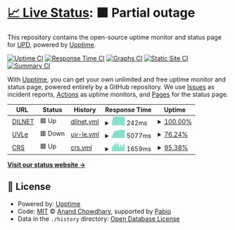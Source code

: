 # [📈 Live Status](https://upd-uptime.github.io/upd-uptime): <!--live status--> **🟧 Partial outage**

This repository contains the open-source uptime monitor and status page for [UPD](https://upd.edu.ph), powered by [Upptime](https://github.com/upptime/upptime).

[![Uptime CI](https://github.com/heygsiri/upd-uptime/workflows/Uptime%20CI/badge.svg)](https://github.com/heygsiri/upd-uptime/actions?query=workflow%3A%22Uptime+CI%22)
[![Response Time CI](https://github.com/heygsiri/upd-uptime/workflows/Response%20Time%20CI/badge.svg)](https://github.com/heygsiri/upd-uptime/actions?query=workflow%3A%22Response+Time+CI%22)
[![Graphs CI](https://github.com/heygsiri/upd-uptime/workflows/Graphs%20CI/badge.svg)](https://github.com/heygsiri/upd-uptime/actions?query=workflow%3A%22Graphs+CI%22)
[![Static Site CI](https://github.com/heygsiri/upd-uptime/workflows/Static%20Site%20CI/badge.svg)](https://github.com/heygsiri/upd-uptime/actions?query=workflow%3A%22Static+Site+CI%22)
[![Summary CI](https://github.com/heygsiri/upd-uptime/workflows/Summary%20CI/badge.svg)](https://github.com/heygsiri/upd-uptime/actions?query=workflow%3A%22Summary+CI%22)

With [Upptime](https://upptime.js.org), you can get your own unlimited and free uptime monitor and status page, powered entirely by a GitHub repository. We use [Issues](https://github.com/heygsiri/upd-uptime/issues) as incident reports, [Actions](https://github.com/upd-uptime/upd-uptime/actions) as uptime monitors, and [Pages](https://upd-uptime.github.io/upd-uptime) for the status page.

<!--start: status pages-->
<!-- This summary is generated by Upptime (https://github.com/upptime/upptime) -->
<!-- Do not edit this manually, your changes will be overwritten -->
<!-- prettier-ignore -->
| URL | Status | History | Response Time | Uptime |
| --- | ------ | ------- | ------------- | ------ |
| <img alt="" src="https://icons.duckduckgo.com/ip3/null.ico" height="13"> [DILNET](dilnet.upd.edu.ph) | 🟩 Up | [dilnet.yml](https://github.com/upd-uptime/upd-uptime/commits/HEAD/history/dilnet.yml) | <details><summary><img alt="Response time graph" src="./graphs/dilnet/response-time-week.png" height="20"> 242ms</summary><br><a href="https://upd-uptime.github.io/upd-uptime/history/dilnet"><img alt="Response time 226" src="https://img.shields.io/endpoint?url=https%3A%2F%2Fraw.githubusercontent.com%2Fupd-uptime%2Fupd-uptime%2FHEAD%2Fapi%2Fdilnet%2Fresponse-time.json"></a><br><a href="https://upd-uptime.github.io/upd-uptime/history/dilnet"><img alt="24-hour response time 241" src="https://img.shields.io/endpoint?url=https%3A%2F%2Fraw.githubusercontent.com%2Fupd-uptime%2Fupd-uptime%2FHEAD%2Fapi%2Fdilnet%2Fresponse-time-day.json"></a><br><a href="https://upd-uptime.github.io/upd-uptime/history/dilnet"><img alt="7-day response time 242" src="https://img.shields.io/endpoint?url=https%3A%2F%2Fraw.githubusercontent.com%2Fupd-uptime%2Fupd-uptime%2FHEAD%2Fapi%2Fdilnet%2Fresponse-time-week.json"></a><br><a href="https://upd-uptime.github.io/upd-uptime/history/dilnet"><img alt="30-day response time 232" src="https://img.shields.io/endpoint?url=https%3A%2F%2Fraw.githubusercontent.com%2Fupd-uptime%2Fupd-uptime%2FHEAD%2Fapi%2Fdilnet%2Fresponse-time-month.json"></a><br><a href="https://upd-uptime.github.io/upd-uptime/history/dilnet"><img alt="1-year response time 226" src="https://img.shields.io/endpoint?url=https%3A%2F%2Fraw.githubusercontent.com%2Fupd-uptime%2Fupd-uptime%2FHEAD%2Fapi%2Fdilnet%2Fresponse-time-year.json"></a></details> | <details><summary><a href="https://upd-uptime.github.io/upd-uptime/history/dilnet">100.00%</a></summary><a href="https://upd-uptime.github.io/upd-uptime/history/dilnet"><img alt="All-time uptime 97.75%" src="https://img.shields.io/endpoint?url=https%3A%2F%2Fraw.githubusercontent.com%2Fupd-uptime%2Fupd-uptime%2FHEAD%2Fapi%2Fdilnet%2Fuptime.json"></a><br><a href="https://upd-uptime.github.io/upd-uptime/history/dilnet"><img alt="24-hour uptime 100.00%" src="https://img.shields.io/endpoint?url=https%3A%2F%2Fraw.githubusercontent.com%2Fupd-uptime%2Fupd-uptime%2FHEAD%2Fapi%2Fdilnet%2Fuptime-day.json"></a><br><a href="https://upd-uptime.github.io/upd-uptime/history/dilnet"><img alt="7-day uptime 100.00%" src="https://img.shields.io/endpoint?url=https%3A%2F%2Fraw.githubusercontent.com%2Fupd-uptime%2Fupd-uptime%2FHEAD%2Fapi%2Fdilnet%2Fuptime-week.json"></a><br><a href="https://upd-uptime.github.io/upd-uptime/history/dilnet"><img alt="30-day uptime 100.00%" src="https://img.shields.io/endpoint?url=https%3A%2F%2Fraw.githubusercontent.com%2Fupd-uptime%2Fupd-uptime%2FHEAD%2Fapi%2Fdilnet%2Fuptime-month.json"></a><br><a href="https://upd-uptime.github.io/upd-uptime/history/dilnet"><img alt="1-year uptime 97.75%" src="https://img.shields.io/endpoint?url=https%3A%2F%2Fraw.githubusercontent.com%2Fupd-uptime%2Fupd-uptime%2FHEAD%2Fapi%2Fdilnet%2Fuptime-year.json"></a></details>
| <img alt="" src="https://icons.duckduckgo.com/ip3/uvle.upd.edu.ph.ico" height="13"> [UVLe](https://uvle.upd.edu.ph) | 🟥 Down | [uv-le.yml](https://github.com/upd-uptime/upd-uptime/commits/HEAD/history/uv-le.yml) | <details><summary><img alt="Response time graph" src="./graphs/uv-le/response-time-week.png" height="20"> 5077ms</summary><br><a href="https://upd-uptime.github.io/upd-uptime/history/uv-le"><img alt="Response time 5524" src="https://img.shields.io/endpoint?url=https%3A%2F%2Fraw.githubusercontent.com%2Fupd-uptime%2Fupd-uptime%2FHEAD%2Fapi%2Fuv-le%2Fresponse-time.json"></a><br><a href="https://upd-uptime.github.io/upd-uptime/history/uv-le"><img alt="24-hour response time 0" src="https://img.shields.io/endpoint?url=https%3A%2F%2Fraw.githubusercontent.com%2Fupd-uptime%2Fupd-uptime%2FHEAD%2Fapi%2Fuv-le%2Fresponse-time-day.json"></a><br><a href="https://upd-uptime.github.io/upd-uptime/history/uv-le"><img alt="7-day response time 5077" src="https://img.shields.io/endpoint?url=https%3A%2F%2Fraw.githubusercontent.com%2Fupd-uptime%2Fupd-uptime%2FHEAD%2Fapi%2Fuv-le%2Fresponse-time-week.json"></a><br><a href="https://upd-uptime.github.io/upd-uptime/history/uv-le"><img alt="30-day response time 5302" src="https://img.shields.io/endpoint?url=https%3A%2F%2Fraw.githubusercontent.com%2Fupd-uptime%2Fupd-uptime%2FHEAD%2Fapi%2Fuv-le%2Fresponse-time-month.json"></a><br><a href="https://upd-uptime.github.io/upd-uptime/history/uv-le"><img alt="1-year response time 5417" src="https://img.shields.io/endpoint?url=https%3A%2F%2Fraw.githubusercontent.com%2Fupd-uptime%2Fupd-uptime%2FHEAD%2Fapi%2Fuv-le%2Fresponse-time-year.json"></a></details> | <details><summary><a href="https://upd-uptime.github.io/upd-uptime/history/uv-le">76.24%</a></summary><a href="https://upd-uptime.github.io/upd-uptime/history/uv-le"><img alt="All-time uptime 98.47%" src="https://img.shields.io/endpoint?url=https%3A%2F%2Fraw.githubusercontent.com%2Fupd-uptime%2Fupd-uptime%2FHEAD%2Fapi%2Fuv-le%2Fuptime.json"></a><br><a href="https://upd-uptime.github.io/upd-uptime/history/uv-le"><img alt="24-hour uptime 0.00%" src="https://img.shields.io/endpoint?url=https%3A%2F%2Fraw.githubusercontent.com%2Fupd-uptime%2Fupd-uptime%2FHEAD%2Fapi%2Fuv-le%2Fuptime-day.json"></a><br><a href="https://upd-uptime.github.io/upd-uptime/history/uv-le"><img alt="7-day uptime 76.24%" src="https://img.shields.io/endpoint?url=https%3A%2F%2Fraw.githubusercontent.com%2Fupd-uptime%2Fupd-uptime%2FHEAD%2Fapi%2Fuv-le%2Fuptime-week.json"></a><br><a href="https://upd-uptime.github.io/upd-uptime/history/uv-le"><img alt="30-day uptime 94.01%" src="https://img.shields.io/endpoint?url=https%3A%2F%2Fraw.githubusercontent.com%2Fupd-uptime%2Fupd-uptime%2FHEAD%2Fapi%2Fuv-le%2Fuptime-month.json"></a><br><a href="https://upd-uptime.github.io/upd-uptime/history/uv-le"><img alt="1-year uptime 98.38%" src="https://img.shields.io/endpoint?url=https%3A%2F%2Fraw.githubusercontent.com%2Fupd-uptime%2Fupd-uptime%2FHEAD%2Fapi%2Fuv-le%2Fuptime-year.json"></a></details>
| <img alt="" src="https://icons.duckduckgo.com/ip3/crs.upd.edu.ph.ico" height="13"> [CRS](https://crs.upd.edu.ph) | 🟩 Up | [crs.yml](https://github.com/upd-uptime/upd-uptime/commits/HEAD/history/crs.yml) | <details><summary><img alt="Response time graph" src="./graphs/crs/response-time-week.png" height="20"> 1659ms</summary><br><a href="https://upd-uptime.github.io/upd-uptime/history/crs"><img alt="Response time 2539" src="https://img.shields.io/endpoint?url=https%3A%2F%2Fraw.githubusercontent.com%2Fupd-uptime%2Fupd-uptime%2FHEAD%2Fapi%2Fcrs%2Fresponse-time.json"></a><br><a href="https://upd-uptime.github.io/upd-uptime/history/crs"><img alt="24-hour response time 1446" src="https://img.shields.io/endpoint?url=https%3A%2F%2Fraw.githubusercontent.com%2Fupd-uptime%2Fupd-uptime%2FHEAD%2Fapi%2Fcrs%2Fresponse-time-day.json"></a><br><a href="https://upd-uptime.github.io/upd-uptime/history/crs"><img alt="7-day response time 1659" src="https://img.shields.io/endpoint?url=https%3A%2F%2Fraw.githubusercontent.com%2Fupd-uptime%2Fupd-uptime%2FHEAD%2Fapi%2Fcrs%2Fresponse-time-week.json"></a><br><a href="https://upd-uptime.github.io/upd-uptime/history/crs"><img alt="30-day response time 2492" src="https://img.shields.io/endpoint?url=https%3A%2F%2Fraw.githubusercontent.com%2Fupd-uptime%2Fupd-uptime%2FHEAD%2Fapi%2Fcrs%2Fresponse-time-month.json"></a><br><a href="https://upd-uptime.github.io/upd-uptime/history/crs"><img alt="1-year response time 2595" src="https://img.shields.io/endpoint?url=https%3A%2F%2Fraw.githubusercontent.com%2Fupd-uptime%2Fupd-uptime%2FHEAD%2Fapi%2Fcrs%2Fresponse-time-year.json"></a></details> | <details><summary><a href="https://upd-uptime.github.io/upd-uptime/history/crs">95.38%</a></summary><a href="https://upd-uptime.github.io/upd-uptime/history/crs"><img alt="All-time uptime 99.85%" src="https://img.shields.io/endpoint?url=https%3A%2F%2Fraw.githubusercontent.com%2Fupd-uptime%2Fupd-uptime%2FHEAD%2Fapi%2Fcrs%2Fuptime.json"></a><br><a href="https://upd-uptime.github.io/upd-uptime/history/crs"><img alt="24-hour uptime 87.22%" src="https://img.shields.io/endpoint?url=https%3A%2F%2Fraw.githubusercontent.com%2Fupd-uptime%2Fupd-uptime%2FHEAD%2Fapi%2Fcrs%2Fuptime-day.json"></a><br><a href="https://upd-uptime.github.io/upd-uptime/history/crs"><img alt="7-day uptime 95.38%" src="https://img.shields.io/endpoint?url=https%3A%2F%2Fraw.githubusercontent.com%2Fupd-uptime%2Fupd-uptime%2FHEAD%2Fapi%2Fcrs%2Fuptime-week.json"></a><br><a href="https://upd-uptime.github.io/upd-uptime/history/crs"><img alt="30-day uptime 98.67%" src="https://img.shields.io/endpoint?url=https%3A%2F%2Fraw.githubusercontent.com%2Fupd-uptime%2Fupd-uptime%2FHEAD%2Fapi%2Fcrs%2Fuptime-month.json"></a><br><a href="https://upd-uptime.github.io/upd-uptime/history/crs"><img alt="1-year uptime 99.83%" src="https://img.shields.io/endpoint?url=https%3A%2F%2Fraw.githubusercontent.com%2Fupd-uptime%2Fupd-uptime%2FHEAD%2Fapi%2Fcrs%2Fuptime-year.json"></a></details>

<!--end: status pages-->

[**Visit our status website →**](https://upd-uptime.github.io/upd-uptime)

## 📄 License

- Powered by: [Upptime](https://github.com/upptime/upptime)
- Code: [MIT](./LICENSE) © [Anand Chowdhary](https://anandchowdhary.com), supported by [Pabio](https://pabio.com)
- Data in the `./history` directory: [Open Database License](https://opendatacommons.org/licenses/odbl/1-0/)
